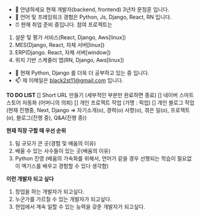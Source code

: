- 👋 안녕하세요 현재 개발자(backend, frontend) 3년차 문정훈 입니다.
- 👀 언어 및 프레임워크 경험은 Python, Js, Django, React, RN 입니다.
- ⏰ 현재 취업 준비 중입니다. 참여 프로젝트는
1. 설문 및 평가 서비스(React, Django, Aws[linux])
2. MES(Django, React, 자체 서버[linux])
3. ERP(Django. React, 자체 서버[window])
4. 위치 기반 스케줄러 앱(RN, Django, Aws[linux])
- 🌱 현재 Python, Django 를 더욱 더 공부하고 있는 중 입니다.
- 📫 제 이메일은 black2st11@gmail.com 입니다.

__TO DO LIST__
[] Short URL 만들기 (세부적인 부분만 완료하면 종료)
[] 네이버 스마트 스토어 자동화 (어머니의 의뢰)
[] 개인 프로젝트 작업 (가명 : 픽업)
[] 개인 블로그 작업 (현재 진행중, Next, Django => 자기소개(o), 경력(o) 사항(o), 겪은 일(o), 프로젝트(o), 블로그(진행 중), Q&A(진행 중))

__현재 직장 구할 때 우선 순위__
1. 팀 규모가 큰 곳(경험 및 배움의 이유)
2. 배울 수 있는 사수들이 있는 곳(배움의 이유)
3. Python 진영 (배움의 가속화를 위해서, 언어가 같을 경우 선행되는 학습이 필요없이 액기스를 배우고 경험할 수 있다 생각함)

__이런 개발자 되고 싶다__
1. 창업을 하는 개발자가 되고싶다.
2. 누군가를 가르칠 수 있는 개발자가 되고싶다.
3. 현업에서 계속 일할 수 있는 능력을 갖춘 개발자가 되고싶다.


<!---
black2st11/black2st11 is a ✨ special ✨ repository because its `README.md` (this file) appears on your GitHub profile.
You can click the Preview link to take a look at your changes.
--->

